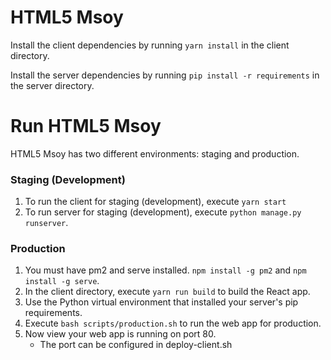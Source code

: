 # HTML5 Msoy
Install the client dependencies by running ```yarn install``` in the client directory.

Install the server dependencies by running ```pip install -r requirements``` in the server directory.
  
# Run HTML5 Msoy
HTML5 Msoy has two different environments: staging and production.

### Staging (Development)
1. To run the client for staging (development), execute ```yarn start```
2. To run server for staging (development), execute ```python manage.py runserver```.

### Production
1. You must have pm2 and serve installed. ```npm install -g pm2``` and ```npm install -g serve```.  
2. In the client directory, execute ```yarn run build``` to build the React app.  
3. Use the Python virtual environment that installed your server's pip requirements.  
4. Execute ```bash scripts/production.sh``` to run the web app for production.  
5. Now view your web app is running on port 80.
    - The port can be configured in deploy-client.sh
